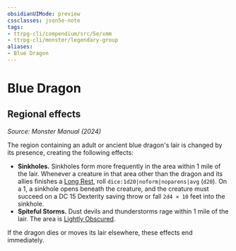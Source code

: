 ```yaml
---
obsidianUIMode: preview
cssclasses: json5e-note
tags:
- ttrpg-cli/compendium/src/5e/xmm
- ttrpg-cli/monster/legendary-group
aliases:
- Blue Dragon
---
```

# Blue Dragon

## Regional effects
_Source: Monster Manual (2024)_

The region containing an adult or ancient blue dragon's lair is changed by its presence, creating the following effects:

- **Sinkholes.** Sinkholes form more frequently in the area within 1 mile of the lair. Whenever a creature in that area other than the dragon and its allies finishes a [Long Rest](Інструменти%20ДМ/CLI/rules/variant-rules/long-rest-xphb.md), roll `dice:1d20|noform|noparens|avg` (`d20`). On a 1, a sinkhole opens beneath the creature, and the creature must succeed on a DC 15 Dexterity saving throw or fall `2d4 × 10` feet into the sinkhole.  
- **Spiteful Storms.** Dust devils and thunderstorms rage within 1 mile of the lair. The area is [Lightly Obscured](Інструменти%20ДМ/CLI/rules/variant-rules/lightly-obscured-xphb.md).  

If the dragon dies or moves its lair elsewhere, these effects end immediately.